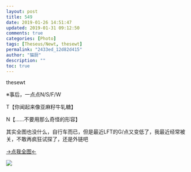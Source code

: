 ```yaml
---
layout: post
title: 549
date: 2019-01-26 14:51:47
updated: 2019-01-31 09:12:50
comments: true
categories: [Photo]
tags: [Theseus/Newt, thesewt]
permalink: "2433ed_12d82d415"
author: "猫厨"
description: ""
toc: true
---
```


<p>thesewt</p> 
<p>※事后，一点点N/S/F/W</p> 
<p>T【你闻起来像亚麻籽牛轧糖】</p> 
<p>N【……不要用那么奇怪的形容】</p> 
<p>其实全图也没什么，自行车而已，但是最近LFT的G/点又变低了，我最近经常被关，不敢再疯狂试探了，还是外链吧</p> 
<p><a rel="nofollow" href="https://images-wixmp-ed30a86b8c4ca887773594c2.wixmp.com/intermediary/f/d97cf4c4-1f95-4c79-9e66-10b31d5fac97/dcybwat-5c8c0323-bce6-4e58-a277-be9e58b8f91a.jpg" target="_blank"  >→点我全图←</a></p>

![](/img/img_cVZNdzJtQk9JV2NHNmlOd09hTVhaeWNPajV4eDJNeVBaRUtoaTZwN283djE2QkRoUTNjRHBnPT0.png)